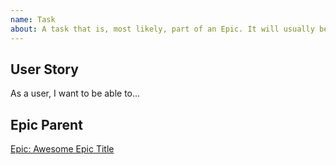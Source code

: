 ```yaml
---
name: Task
about: A task that is, most likely, part of an Epic. It will usually be labeled as `task`.
---
```


<!-- User story should be adequately explained -->

## User Story

As a user, I want to be able to...

## Epic Parent

<!-- The link below should link to its Epic Parent. -->

[Epic: Awesome Epic Title](https://github.com/username/repository-name/issues/1)